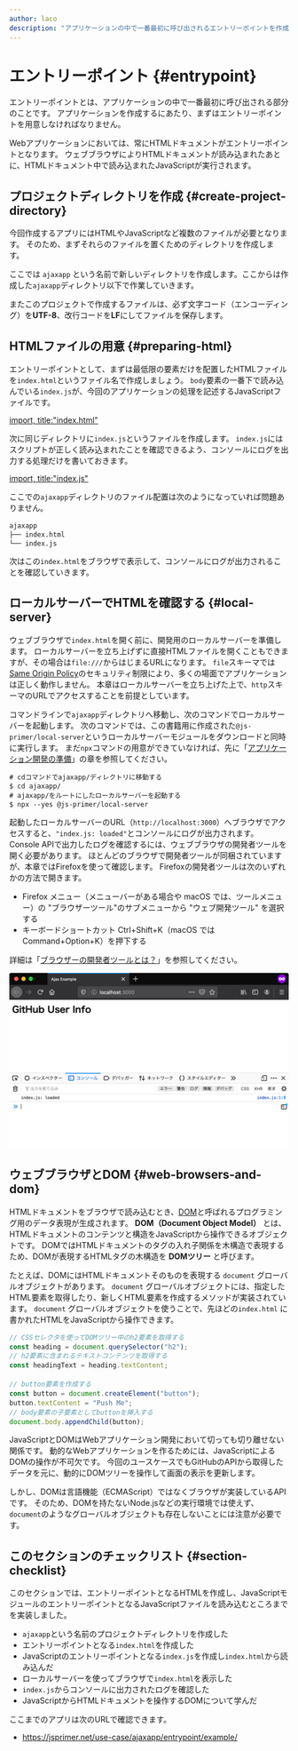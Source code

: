 ```yaml
---
author: laco 
description: "アプリケーションの中で一番最初に呼び出されるエントリーポイントを作成します。"
---
```


# エントリーポイント {#entrypoint}

エントリーポイントとは、アプリケーションの中で一番最初に呼び出される部分のことです。
アプリケーションを作成するにあたり、まずはエントリーポイントを用意しなければなりません。

Webアプリケーションにおいては、常にHTMLドキュメントがエントリーポイントとなります。
ウェブブラウザによりHTMLドキュメントが読み込まれたあとに、HTMLドキュメント中で読み込まれたJavaScriptが実行されます。

## プロジェクトディレクトリを作成 {#create-project-directory}

今回作成するアプリにはHTMLやJavaScriptなど複数のファイルが必要となります。
そのため、まずそれらのファイルを置くためのディレクトリを作成します。

ここでは `ajaxapp` という名前で新しいディレクトリを作成します。ここからは作成した`ajaxapp`ディレクトリ以下で作業していきます。

またこのプロジェクトで作成するファイルは、必ず文字コード（エンコーディング）を**UTF-8**、改行コードを**LF**にしてファイルを保存します。


## HTMLファイルの用意 {#preparing-html}

エントリーポイントとして、まずは最低限の要素だけを配置したHTMLファイルを`index.html`というファイル名で作成しましょう。
`body`要素の一番下で読み込んでいる`index.js`が、今回のアプリケーションの処理を記述するJavaScriptファイルです。

[import, title:"index.html"](example/index.html)

次に同じディレクトリに`index.js`というファイルを作成します。
`index.js`にはスクリプトが正しく読み込まれたことを確認できるよう、コンソールにログを出力する処理だけを書いておきます。

[import, title:"index.js"](example/index.js)

ここでの`ajaxapp`ディレクトリのファイル配置は次のようになっていれば問題ありません。

```
ajaxapp
├── index.html
└── index.js
```

次はこの`index.html`をブラウザで表示して、コンソールにログが出力されることを確認していきます。

## ローカルサーバーでHTMLを確認する {#local-server}

ウェブブラウザで`index.html`を開く前に、開発用のローカルサーバーを準備します。 
ローカルサーバーを立ち上げずに直接HTMLファイルを開くこともできますが、その場合は`file:///`からはじまるURLになります。
`file`スキーマでは[Same Origin Policy][]のセキュリティ制限により、多くの場面でアプリケーションは正しく動作しません。
本章はローカルサーバーを立ち上げた上で、`http`スキーマのURLでアクセスすることを前提としています。

コマンドラインで`ajaxapp`ディレクトリへ移動し、次のコマンドでローカルサーバーを起動します。 
次のコマンドでは、この書籍用に作成された`@js-primer/local-server`というローカルサーバーモジュールをダウンロードと同時に実行します。
まだ`npx`コマンドの用意ができていなければ、先に「[アプリケーション開発の準備][]」の章を参照してください。

```shell
# cdコマンドでajaxapp/ディレクトリに移動する
$ cd ajaxapp/
# ajaxapp/をルートにしたローカルサーバーを起動する
$ npx --yes @js-primer/local-server
```
 
起動したローカルサーバーのURL（`http://localhost:3000`）へブラウザでアクセスすると、`"index.js: loaded"`とコンソールにログが出力されます。
Console APIで出力したログを確認するには、ウェブブラウザの開発者ツールを開く必要があります。
ほとんどのブラウザで開発者ツールが同梱されていますが、本章ではFirefoxを使って確認します。
Firefoxの開発者ツールは次のいずれかの方法で開きます。

- Firefox メニュー（メニューバーがある場合や macOS では、ツールメニュー）の "ブラウザーツール"のサブメニューから "ウェブ開発ツール" を選択する
- キーボードショートカット Ctrl+Shift+K（macOS では Command+Option+K）を押下する

詳細は「[ブラウザーの開発者ツールとは？][]」を参照してください。

![ログが表示されているWebコンソール](img/fig-1.png)

## ウェブブラウザとDOM {#web-browsers-and-dom}

HTMLドキュメントをブラウザで読み込むとき、[DOM][]と呼ばれるプログラミング用のデータ表現が生成されます。
**DOM（Document Object Model）** とは、HTMLドキュメントのコンテンツと構造をJavaScriptから操作できるオブジェクトです。
DOMではHTMLドキュメントのタグの入れ子関係を木構造で表現するため、DOMが表現するHTMLタグの木構造を **DOMツリー** と呼びます。

たとえば、DOMにはHTMLドキュメントそのものを表現する `document` グローバルオブジェクトがあります。
`document` グローバルオブジェクトには、指定したHTML要素を取得したり、新しくHTML要素を作成するメソッドが実装されています。
`document` グローバルオブジェクトを使うことで、先ほどの`index.html` に書かれたHTMLをJavaScriptから操作できます。

<!-- DOMがないため -->
<!-- doctest:disable -->
```js
// CSSセレクタを使ってDOMツリー中のh2要素を取得する
const heading = document.querySelector("h2");
// h2要素に含まれるテキストコンテンツを取得する
const headingText = heading.textContent;

// button要素を作成する
const button = document.createElement("button");
button.textContent = "Push Me";
// body要素の子要素としてbuttonを挿入する
document.body.appendChild(button);
```

JavaScriptとDOMはWebアプリケーション開発において切っても切り離せない関係です。
動的なWebアプリケーションを作るためには、JavaScriptによるDOMの操作が不可欠です。
今回のユースケースでもGitHubのAPIから取得したデータを元に、動的にDOMツリーを操作して画面の表示を更新します。

しかし、DOMは言語機能（ECMAScript）ではなくブラウザが実装しているAPIです。
そのため、DOMを持たないNode.jsなどの実行環境では使えず、`document`のようなグローバルオブジェクトも存在しないことには注意が必要です。

## このセクションのチェックリスト {#section-checklist}

このセクションでは、エントリーポイントとなるHTMLを作成し、JavaScriptモジュールのエントリーポイントとなるJavaScriptファイルを読み込むところまでを実装しました。

- `ajaxapp`という名前のプロジェクトディレクトリを作成した
- エントリーポイントとなる`index.html`を作成した
- JavaScriptのエントリーポイントとなる`index.js`を作成し`index.html`から読み込んだ
- ローカルサーバーを使ってブラウザで`index.html`を表示した
- `index.js`からコンソールに出力されたログを確認した
- JavaScriptからHTMLドキュメントを操作するDOMについて学んだ

ここまでのアプリは次のURLで確認できます。

- <https://jsprimer.net/use-case/ajaxapp/entrypoint/example/>

<!-- sandpackの問題でindex.jsがscriptタグとは異なる読み方がされ、globalに関数が追加されない。そのためappendCodeでglobalThisに関数を追加する -->

<!-- sandpack:{
  "files": {
    "/index.js": {
      "path": "example/index.js"
    },
    "/index.html": {
      "path": "example/index.html",
      "active": true
    },
    "/example/index.js": {
      "code": "/* このファイルは本編とは無関係のファイルなので無視してください。 本編のindex.jsは一つ上のディレクトリにあります */",
      "hidden": true
    }
  },
  "entry": "/index.js",
  "main": "/index.js",
  "environment": "static",
  "template": "vanilla",
  "options": {
    "showLineNumbers": true,
    "editorHeight": 550,
    "showConsole": true, 
    "showConsoleButton": true
  },
  "honkitSettings": {
    "isOpen": true,
    "hideExitButton": true
  }
} -->

[Same Origin Policy]: https://developer.mozilla.org/ja/docs/Web/Security/Same-origin_policy 
[アプリケーション開発の準備]: ../../setup-local-env/README.md
[ブラウザーの開発者ツールとは？]: https://developer.mozilla.org/ja/docs/Learn/Common_questions/What_are_browser_developer_tools
[DOM]: https://developer.mozilla.org/ja/docs/Web/API/Document_Object_Model/Introduction
